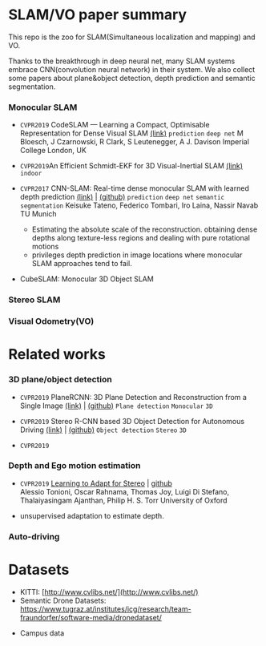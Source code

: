# SLAM/VO paper summary

This repo is the zoo for SLAM(Simultaneous localization and mapping) and VO. 

Thanks to the breakthrough in deep neural net, many SLAM systems embrace CNN(convolution neural network) in their system. 
We also collect some papers about plane&object detection, depth prediction and semantic segmentation.

### Monocular SLAM

* `CVPR2019` CodeSLAM — Learning a Compact, Optimisable Representation for Dense Visual SLAM [(link)](https://arxiv.org/pdf/1804.00874.pdf)
  `prediction` `deep net`
  M Bloesch, J Czarnowski, R Clark, S Leutenegger, A J. Davison
  Imperial College London, UK
* `CVPR2019`An Efficient Schmidt-EKF for 3D Visual-Inertial SLAM [(link)](https://arxiv.org/abs/1903.08636)
  `indoor`
* `CVPR2017` CNN-SLAM: Real-time dense monocular SLAM with learned depth prediction [(link)](https://arxiv.org/abs/1704.03489) | [(github)](https://github.com/iitmcvg/CNN_SLAM) 
  `prediction` `deep net` `semantic segmentation`
  Keisuke Tateno, Federico Tombari, Iro Laina, Nassir Navab
  TU Munich
  * Estimating the absolute scale of the reconstruction. obtaining dense depths along texture-less regions and dealing with pure rotational motions
  * privileges depth prediction in image locations where monocular SLAM approaches tend to fail. 

* CubeSLAM: Monocular 3D Object SLAM

### Stereo SLAM

### Visual Odometry(VO)

# Related works

### 3D plane/object detection

* `CVPR2019` PlaneRCNN: 3D Plane Detection and Reconstruction from a Single Image [(link)](https://arxiv.org/abs/1812.04072) | [(github)](https://github.com/NVlabs/planercnn)
  `Plane detection` `Monocular` `3D`

* `CVPR2019` Stereo R-CNN based 3D Object Detection for Autonomous Driving [(link)](https://arxiv.org/abs/1902.09738) | [(github)](https://arxiv.org/abs/1902.09738) 
  `Object detection` `Stereo` `3D`
* `CVPR2019` 

### Depth and Ego motion estimation

* `CVPR2019` [Learning to Adapt for Stereo](https://arxiv.org/abs/1904.02957)  | [github](https://github.com/CVLAB-Unibo/Learning2AdaptForStereo)	
  Alessio Tonioni, Oscar Rahnama, Thomas Joy, Luigi Di Stefano, Thalaiyasingam Ajanthan, Philip H. S. Torr
  University of Oxford

* unsupervised adaptation to estimate depth.

### Auto-driving

# Datasets

* KITTI: [http://www.cvlibs.net/](http://www.cvlibs.net/)
*  Semantic Drone Datasets: https://www.tugraz.at/institutes/icg/research/team-fraundorfer/software-media/dronedataset/

- Campus data
